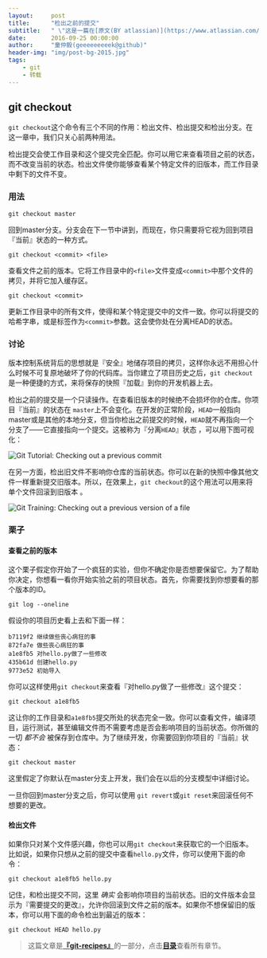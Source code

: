 ```yaml
---
layout:     post
title:      "检出之前的提交"
subtitle:   " \"这是一篇在[原文(BY atlassian)](https://www.atlassian.com/git/tutorials/viewing-old-commits)基础上演绎的译文。除非另行注明，页面上所有内容采用知识共享-署名([CC BY 2.5 AU](http://creativecommons.org/licenses/by/2.5/au/deed.zh))协议共享。\""
date:       2016-09-25 00:00:00
author:     "童仲毅(geeeeeeeeek@github)"
header-img: "img/post-bg-2015.jpg"
tags:
    - git
    - 转载
---
```



## git checkout

`git checkout`这个命令有三个不同的作用：检出文件、检出提交和检出分支。在这一章中，我们只关心前两种用法。

检出提交会使工作目录和这个提交完全匹配。你可以用它来查看项目之前的状态，而不改变当前的状态。检出文件使你能够查看某个特定文件的旧版本，而工作目录中剩下的文件不变。

### 用法

```
git checkout master
```
        
回到master分支。分支会在下一节中讲到，而现在，你只需要将它视为回到项目『当前』状态的一种方式。

```
git checkout <commit> <file>
```

查看文件之前的版本。它将工作目录中的`<file>`文件变成`<commit>`中那个文件的拷贝，并将它加入缓存区。

```
git checkout <commit>
```

更新工作目录中的所有文件，使得和某个特定提交中的文件一致。你可以将提交的哈希字串，或是标签作为`<commit>`参数。这会使你处在分离HEAD的状态。

### 讨论

版本控制系统背后的思想就是『安全』地储存项目的拷贝，这样你永远不用担心什么时候不可复原地破坏了你的代码库。当你建立了项目历史之后，`git checkout`是一种便捷的方式，来将保存的快照『加载』到你的开发机器上去。

检出之前的提交是一个只读操作。在查看旧版本的时候绝不会损坏你的仓库。你项目『当前』的状态在	`master`上不会变化。在开发的正常阶段，`HEAD`一般指向master或是其他的本地分支，但当你检出之前提交的时候，`HEAD`就不再指向一个分支了——它直接指向一个提交。这被称为『分离`HEAD`』状态 ，可以用下图可视化：



![Git Tutorial: Checking out a previous commit](https://www.atlassian.com/git/images/tutorials/getting-started/viewing-old-commits/01.svg)



在另一方面，检出旧文件不影响你仓库的当前状态。你可以在新的快照中像其他文件一样重新提交旧版本。所以，在效果上，`git checkout`的这个用法可以用来将单个文件回滚到旧版本 。



![Git Training: Checking out a previous version of a file](https://www.atlassian.com/git/images/tutorials/getting-started/viewing-old-commits/02.svg)



### 栗子

#### 查看之前的版本

这个栗子假定你开始了一个疯狂的实验，但你不确定你是否想要保留它。为了帮助你决定，你想看一看你开始实验之前的项目状态。首先，你需要找到你想要看的那个版本的ID。

```
git log --oneline
```

假设你的项目历史看上去和下面一样：

```
b7119f2 继续做些丧心病狂的事
872fa7e 做些丧心病狂的事
a1e8fb5 对hello.py做了一些修改
435b61d 创建hello.py
9773e52 初始导入
```

你可以这样使用`git checkout`来查看『对hello.py做了一些修改』这个提交：

```
git checkout a1e8fb5
```

这让你的工作目录和`a1e8fb5`提交所处的状态完全一致。你可以查看文件，编译项目，运行测试，甚至编辑文件而不需要考虑是否会影响项目的当前状态。你所做的一切 *都不会* 被保存到仓库中。为了继续开发，你需要回到你项目的『当前』状态：

```
git checkout master
```

这里假定了你默认在master分支上开发，我们会在以后的分支模型中详细讨论。

一旦你回到master分支之后，你可以使用 `git revert`或`git reset`来回滚任何不想要的更改。

#### 检出文件

如果你只对某个文件感兴趣，你也可以用`git checkout`来获取它的一个旧版本。比如说，如果你只想从之前的提交中查看`hello.py`文件，你可以使用下面的命令：

```
git checkout a1e8fb5 hello.py
```

记住，和检出提交不同，这里 *确实* 会影响你项目的当前状态。旧的文件版本会显示为『需要提交的更改』，允许你回滚到文件之前的版本。如果你不想保留旧的版本，你可以用下面的命令检出到最近的版本：

```
git checkout HEAD hello.py
```



> 这篇文章是[**『git-recipes』**](https://github.com/geeeeeeeeek/git-recipes/)的一部分，点击[**目录**](https://github.com/geeeeeeeeek/git-recipes/wiki/)查看所有章节。
